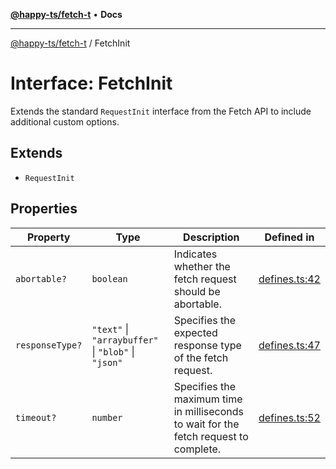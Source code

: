 [**@happy-ts/fetch-t**](../README.md) • **Docs**

***

[@happy-ts/fetch-t](../README.md) / FetchInit

# Interface: FetchInit

Extends the standard `RequestInit` interface from the Fetch API to include additional custom options.

## Extends

- `RequestInit`

## Properties

| Property | Type | Description | Defined in |
| ------ | ------ | ------ | ------ |
| `abortable?` | `boolean` | Indicates whether the fetch request should be abortable. | [defines.ts:42](https://github.com/JiangJie/fetch-t/blob/ab9a610ee9b332a4dd133c29ce0932dbdbc0353d/src/fetch/defines.ts#L42) |
| `responseType?` | `"text"` \| `"arraybuffer"` \| `"blob"` \| `"json"` | Specifies the expected response type of the fetch request. | [defines.ts:47](https://github.com/JiangJie/fetch-t/blob/ab9a610ee9b332a4dd133c29ce0932dbdbc0353d/src/fetch/defines.ts#L47) |
| `timeout?` | `number` | Specifies the maximum time in milliseconds to wait for the fetch request to complete. | [defines.ts:52](https://github.com/JiangJie/fetch-t/blob/ab9a610ee9b332a4dd133c29ce0932dbdbc0353d/src/fetch/defines.ts#L52) |
